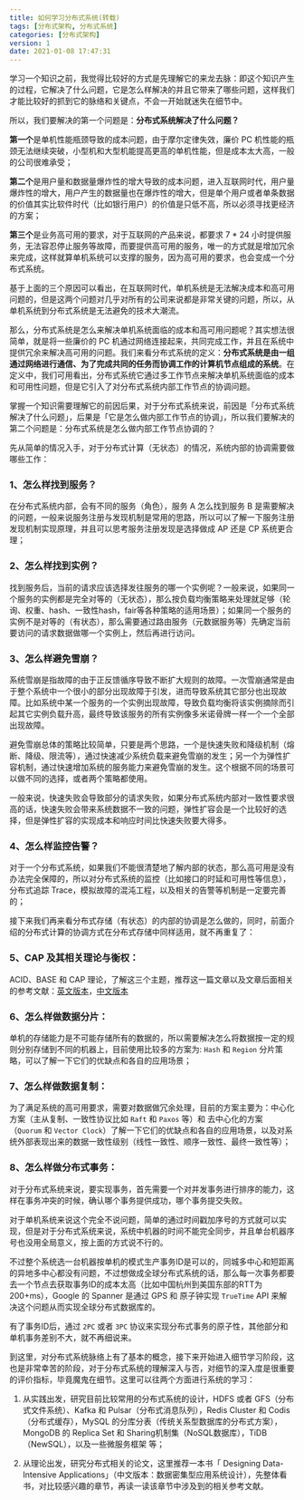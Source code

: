 ```yaml
---
title: 如何学习分布式系统(转载)
tags: [分布式架构, 分布式系统]
categories: [分布式架构]
version: 1
date: 2021-01-08 17:47:31
---
```


学习一个知识之前，我觉得比较好的方式是先理解它的来龙去脉：即这个知识产生的过程，它解决了什么问题，它是怎么样解决的并且它带来了哪些问题，这样我们才能比较好的抓到它的脉络和关键点，不会一开始就迷失在细节中。

所以，我们要解决的第一个问题是：**分布式系统解决了什么问题？**

<!-- more -->

**第一个**是单机性能瓶颈导致的成本问题，由于摩尔定律失效，廉价 PC 机性能的瓶颈无法继续突破，小型机和大型机能提高更高的单机性能，但是成本太大高，一般的公司很难承受；

**第二个**是用户量和数据量爆炸性的增大导致的成本问题，进入互联网时代，用户量爆炸性的增大，用户产生的数据量也在爆炸性的增大，但是单个用户或者单条数据的价值其实比软件时代（比如银行用户）的价值是只低不高，所以必须寻找更经济的方案；

**第三个**是业务高可用的要求，对于互联网的产品来说，都要求 7 * 24 小时提供服务，无法容忍停止服务等故障，而要提供高可用的服务，唯一的方式就是增加冗余来完成，这样就算单机系统可以支撑的服务，因为高可用的要求，也会变成一个分布式系统。

基于上面的三个原因可以看出，在互联网时代，单机系统是无法解决成本和高可用问题的，但是这两个问题对几乎对所有的公司来说都是非常关键的问题，所以，从单机系统到分布式系统是无法避免的技术大潮流。

那么，分布式系统是怎么来解决单机系统面临的成本和高可用问题呢？其实想法很简单，就是将一些廉价的 PC 机通过网络连接起来，共同完成工作，并且在系统中提供冗余来解决高可用的问题。我们来看分布式系统的定义：**分布式系统是由一组通过网络进行通信、为了完成共同的任务而协调工作的计算机节点组成的系统**。在定义中，我们可用看出，分布式系统它通过多工作节点来解决单机系统面临的成本和可用性问题，但是它引入了对分布式系统内部工作节点的协调问题。

掌握一个知识需要理解它的前因后果，对于分布式系统来说，前因是「分布式系统解决了什么问题」，后果是「它是怎么做内部工作节点的协调」，所以我们要解决的第二个问题是：分布式系统是怎么做内部工作节点协调的？

先从简单的情况入手，对于分布式计算（无状态）的情况，系统内部的协调需要做哪些工作：

### 1、怎么样找到服务？

在分布式系统内部，会有不同的服务（角色），服务 A 怎么找到服务 B 是需要解决的问题，一般来说服务注册与发现机制是常用的思路，所以可以了解一下服务注册发现机制实现原理，并且可以思考服务注册发现是选择做成 AP 还是 CP 系统更合理；

### 2、怎么样找到实例？

找到服务后，当前的请求应该选择发往服务的哪一个实例呢？一般来说，如果同一个服务的实例都是完全对等的（无状态），那么按负载均衡策略来处理就足够（轮询、权重、hash、一致性hash，fair等各种策略的适用场景）；如果同一个服务的实例不是对等的（有状态），那么需要通过路由服务（元数据服务等）先确定当前要访问的请求数据做哪一个实例上，然后再进行访问。

### 3、怎么样避免雪崩？

系统雪崩是指故障的由于正反馈循序导致不断扩大规则的故障。一次雪崩通常是由于整个系统中一个很小的部分出现故障于引发，进而导致系统其它部分也出现故障。比如系统中某一个服务的一个实例出现故障，导致负载均衡将该实例摘除而引起其它实例负载升高，最终导致该服务的所有实例像多米诺骨牌一样一个一个全部出现故障。

避免雪崩总体的策略比较简单，只要是两个思路，一个是快速失败和降级机制（熔断、降级、限流等），通过快速减少系统负载来避免雪崩的发生；另一个为弹性扩容机制，通过快速增加系统的服务能力来避免雪崩的发生。这个根据不同的场景可以做不同的选择，或者两个策略都使用。

一般来说，快速失败会导致部分的请求失败，如果分布式系统内部对一致性要求很高的话，快速失败会带来系统数据不一致的问题，弹性扩容会是一个比较好的选择，但是弹性扩容的实现成本和响应时间比快速失败要大得多。

### 4、怎么样监控告警？

对于一个分布式系统，如果我们不能很清楚地了解内部的状态，那么高可用是没有办法完全保障的，所以对分布式系统的监控（比如接口的时延和可用性等信息），分布式追踪 Trace，模拟故障的混沌工程，以及相关的告警等机制是一定要完善的；

接下来我们再来看分布式存储（有状态）的内部的协调是怎么做的，同时，前面介绍的分布式计算的协调方式在分布式存储中同样适用，就不再重复了：

### 5、CAP 及其相关理论与衡权：

ACID、BASE 和 CAP 理论，了解这三个主题，推荐这一篇文章以及文章后面相关的参考文献：[英文版本](https://link.zhihu.com/?target=https%3A//www.infoq.com/articles/cap-twelve-years-later-how-the-rules-have-changed/)，[中文版本](https://link.zhihu.com/?target=https%3A//www.infoq.cn/article/cap-twelve-years-later-how-the-rules-have-changed/)

### 6、怎么样做数据分片：

单机的存储能力是不可能存储所有的数据的，所以需要解决怎么将数据按一定的规则分别存储到不同的机器上，目前使用比较多的方案为: `Hash` 和 `Region` 分片策略，可以了解一下它们的优缺点和各自的应用场景；

### 7、怎么样做数据复制：

为了满足系统的高可用要求，需要对数据做冗余处理，目前的方案主要为：中心化方案（主从复制、一致性协议比如 `Raft` 和 `Paxos` 等）和 去中心化的方案（`Quorum` 和 `Vector Clock`）了解一下它们的优缺点和各自的应用场景，以及对系统外部表现出来的数据一致性级别（线性一致性、顺序一致性、最终一致性等）；

### 8、怎么样做分布式事务：

对于分布式系统来说，要实现事务，首先需要一个对并发事务进行排序的能力，这样在事务冲突的时候，确认哪个事务提供成功，哪个事务提交失败。

对于单机系统来说这个完全不说问题，简单的通过时间戳加序号的方式就可以实现，但是对于分布式系统来说，系统中机器的时间不能完全同步，并且单台机器序号也没用全局意义，按上面的方式说不行的。

不过整个系统选一台机器按单机的模式生产事务ID是可以的，同城多中心和短距离的异地多中心都没有问题，不过想做成全球分布式系统的话，那么每一次事务都要去一个节点去获取事务ID的成本太高（比如中国杭州到美国东部的RTT为200+ms），Google 的 Spanner 是通过 GPS 和 原子钟实现 `TrueTime` API 来解决这个问题从而实现全球分布式数据库的。

有了事务ID后，通过 `2PC` 或者 `3PC` 协议来实现分布式事务的原子性，其他部分和单机事务差别不大，就不再细说来。

到这里，对分布式系统脉络上有了基本的概念，接下来开始进入细节学习阶段，这也是非常幸苦的阶段，对于分布式系统的理解深入与否，对细节的深入度是很重要的评价指标，毕竟魔鬼在细节。这里可以往两个方面进行系统的学习：

1.  从实践出发，研究目前比较常用的分布式系统的设计，HDFS 或者 GFS（分布式文件系统）、Kafka 和 Pulsar（分布式消息队列），Redis Cluster 和 Codis（分布式缓存），MySQL 的分库分表（传统关系型数据库的分布式方案），MongoDB 的 Replica Set 和 Sharing机制集（NoSQL数据库），TiDB（NewSQL），以及一些微服务框架 等；

2.  从理论出发，研究分布式相关的论文，这里推荐一本书「 Designing Data-Intensive Applications」（中文版本：数据密集型应用系统设计），先整体看书，对比较感兴趣的章节，再读一读该章节中涉及到的相关参考文献。
